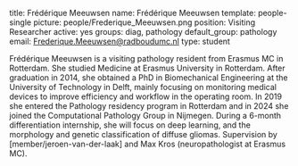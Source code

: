 title: Frédérique Meeuwsen
name: Frédérique Meeuwsen
template: people-single
picture: people/Frederique_Meeuwsen.png
position: Visiting Researcher
active: yes
groups: diag, pathology
default_group: pathology
email: Frederique.Meeuwsen@radboudumc.nl
type: student

Frédérique Meeuwsen is a visiting pathology resident from Erasmus MC in Rotterdam.
She studied Medicine at Erasmus University in Rotterdam. After graduation in 2014, she obtained a PhD in Biomechanical Engineering at the University of Technology in Delft, mainly focusing on monitoring medical devices to improve efficiency and workflow in the operating room. In 2019 she entered the Pathology residency program in Rotterdam and in 2024 she joined the Computational Pathology Group in Nijmegen.
During a 6-month differentiation internship, she will focus on deep learning, and the morphology and genetic classification of diffuse gliomas. Supervision by [member/jeroen-van-der-laak] and Max Kros (neuropathologist at Erasmus MC).
